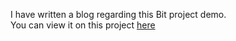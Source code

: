 I have written a blog regarding this Bit project demo.<br/>
You can view it on this project [here](https://medium.com/bitsrc/3-ways-to-create-a-react-app-in-2024-e50e67f36a62)
